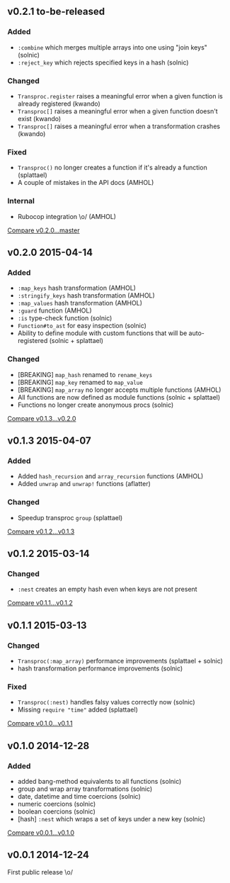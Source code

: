 ## v0.2.1 to-be-released

### Added

* `:combine` which merges multiple arrays into one using "join keys" (solnic)
* `:reject_key` which rejects specified keys in a hash (solnic)

### Changed

* `Transproc.register` raises a meaningful error when a given function is already registered (kwando)
* `Transproc[]` raises a meaningful error when a given function doesn't exist (kwando)
* `Transproc[]` raises a meaningful error when a transformation crashes (kwando)

### Fixed

* `Transproc()` no longer creates a function if it's already a function (splattael)
* A couple of mistakes in the API docs (AMHOL)

### Internal

* Rubocop integration \o/ (AMHOL)

[Compare v0.2.0...master](https://github.com/solnic/transproc/compare/v0.2.0...master)

## v0.2.0 2015-04-14

### Added

* `:map_keys` hash transformation (AMHOL)
* `:stringify_keys` hash transformation (AMHOL)
* `:map_values` hash transformation (AMHOL)
* `:guard` function (AMHOL)
* `:is` type-check function (solnic)
* `Function#to_ast` for easy inspection (solnic)
* Ability to define module with custom functions that will be auto-registered (solnic + splattael)

### Changed

* [BREAKING] `map_hash` renamed to `rename_keys`
* [BREAKING] `map_key` renamed to `map_value`
* [BREAKING] `map_array` no longer accepts multiple functions (AMHOL)
* All functions are now defined as module functions (solnic + splattael)
* Functions no longer create anonymous procs (solnic)

[Compare v0.1.3...v0.2.0](https://github.com/solnic/transproc/compare/v0.1.3...v0.2.0)

## v0.1.3 2015-04-07

### Added

* Added `hash_recursion` and `array_recursion` functions (AMHOL)
* Added `unwrap` and `unwrap!` functions (aflatter)

### Changed

* Speedup transproc `group` (splattael)

[Compare v0.1.2...v0.1.3](https://github.com/solnic/transproc/compare/v0.1.2...v0.1.3)

## v0.1.2 2015-03-14

### Changed

* `:nest` creates an empty hash even when keys are not present

[Compare v0.1.1...v0.1.2](https://github.com/solnic/transproc/compare/v0.1.1...v0.1.2)

## v0.1.1 2015-03-13

### Changed

* `Transproc(:map_array)` performance improvements (splattael + solnic)
* hash transformation performance improvements (solnic)

### Fixed

* `Transproc(:nest)` handles falsy values correctly now (solnic)
* Missing `require "time"` added (splattael)

[Compare v0.1.0...v0.1.1](https://github.com/solnic/transproc/compare/v0.1.0...v0.1.1)

## v0.1.0 2014-12-28

### Added

* added bang-method equivalents to all functions (solnic)
* group and wrap array transformations (solnic)
* date, datetime and time coercions (solnic)
* numeric coercions (solnic)
* boolean coercions (solnic)
* [hash] `:nest` which wraps a set of keys under a new key (solnic)

[Compare v0.0.1...v0.1.0](https://github.com/solnic/transproc/compare/v0.0.1...v0.1.0)

## v0.0.1 2014-12-24

First public release \o/
